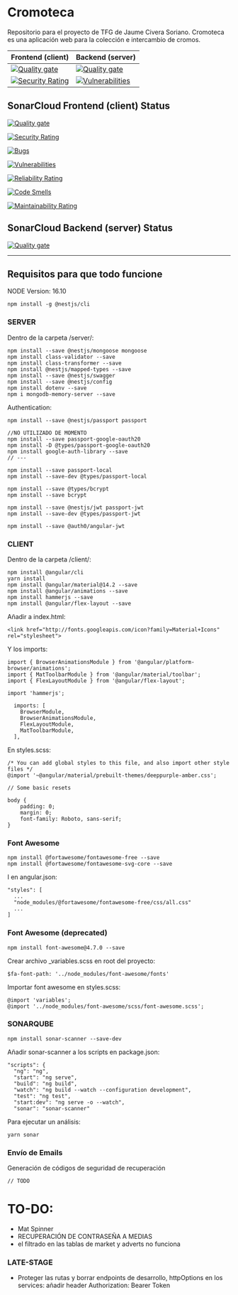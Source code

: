 # Cromoteca
Repositorio para el proyecto de TFG de Jaume Civera Soriano. 
Cromoteca es una aplicación web para la colección e intercambio de cromos.

Frontend (client) | Backend (server)
----------------- | -----------------
[![Quality gate](https://sonarcloud.io/api/project_badges/quality_gate?project=jaumoso_cromoteca-client)](https://sonarcloud.io/summary/new_code?id=jaumoso_cromoteca-client)| [![Quality gate](https://sonarcloud.io/api/project_badges/quality_gate?project=jaumoso_cromoteca-server)](https://sonarcloud.io/summary/new_code?id=jaumoso_cromoteca-server)
[![Security Rating](https://sonarcloud.io/api/project_badges/measure?project=jaumoso_cromoteca-client&metric=security_rating)](https://sonarcloud.io/summary/new_code?id=jaumoso_cromoteca-client) | [![Vulnerabilities](https://sonarcloud.io/api/project_badges/measure?project=jaumoso_cromoteca-server&metric=vulnerabilities)](https://sonarcloud.io/summary/new_code?id=jaumoso_cromoteca-server)

## SonarCloud Frontend (client) Status
[![Quality gate](https://sonarcloud.io/api/project_badges/quality_gate?project=jaumoso_cromoteca-client)](https://sonarcloud.io/summary/new_code?id=jaumoso_cromoteca-client)

[![Security Rating](https://sonarcloud.io/api/project_badges/measure?project=jaumoso_cromoteca-client&metric=security_rating)](https://sonarcloud.io/summary/new_code?id=jaumoso_cromoteca-client)

[![Bugs](https://sonarcloud.io/api/project_badges/measure?project=jaumoso_cromoteca-client&metric=bugs)](https://sonarcloud.io/summary/new_code?id=jaumoso_cromoteca-client)

[![Vulnerabilities](https://sonarcloud.io/api/project_badges/measure?project=jaumoso_cromoteca-client&metric=vulnerabilities)](https://sonarcloud.io/summary/new_code?id=jaumoso_cromoteca-client)

[![Reliability Rating](https://sonarcloud.io/api/project_badges/measure?project=jaumoso_cromoteca-client&metric=reliability_rating)](https://sonarcloud.io/summary/new_code?id=jaumoso_cromoteca-client)

[![Code Smells](https://sonarcloud.io/api/project_badges/measure?project=jaumoso_cromoteca-client&metric=code_smells)](https://sonarcloud.io/summary/new_code?id=jaumoso_cromoteca-client)

[![Maintainability Rating](https://sonarcloud.io/api/project_badges/measure?project=jaumoso_cromoteca-client&metric=sqale_rating)](https://sonarcloud.io/summary/new_code?id=jaumoso_cromoteca-client)

## SonarCloud Backend (server) Status
[![Quality gate](https://sonarcloud.io/api/project_badges/quality_gate?project=jaumoso_cromoteca-server)](https://sonarcloud.io/summary/new_code?id=jaumoso_cromoteca-server)

---------------------------------------------------------
## Requisitos para que todo funcione

NODE Version: 16.10

```
npm install -g @nestjs/cli
```

### SERVER
Dentro de la carpeta /server/:
```
npm install --save @nestjs/mongoose mongoose
npm install class-validator --save
npm install class-transformer --save
npm install @nestjs/mapped-types --save
npm install --save @nestjs/swagger
npm install --save @nestjs/config
npm install dotenv --save
npm i mongodb-memory-server --save

```
Authentication: 
```
npm install --save @nestjs/passport passport

//NO UTILIZADO DE MOMENTO
npm install --save passport-google-oauth20
npm install -D @types/passport-google-oauth20
npm install google-auth-library --save
// ---

npm install --save passport-local
npm install --save-dev @types/passport-local

npm install --save @types/bcrypt
npm install --save bcrypt

npm install --save @nestjs/jwt passport-jwt
npm install --save-dev @types/passport-jwt

npm install --save @auth0/angular-jwt
```

### CLIENT
Dentro de la carpeta /client/:
```
npm install @angular/cli
yarn install
npm install @angular/material@14.2 --save
npm install @angular/animations --save
npm install hammerjs --save
npm install @angular/flex-layout --save
```
Añadir a index.html:
```
<link href="http://fonts.googleapis.com/icon?family=Material+Icons" rel="stylesheet">
```
Y los imports:
```
import { BrowserAnimationsModule } from '@angular/platform-browser/animations';
import { MatToolbarModule } from '@angular/material/toolbar';
import { FlexLayoutModule } from '@angular/flex-layout';
```
```
import 'hammerjs';
```
```
  imports: [
    BrowserModule,
    BrowserAnimationsModule,
    FlexLayoutModule,
    MatToolbarModule,
  ],
```
En styles.scss:
```
/* You can add global styles to this file, and also import other style files */
@import '~@angular/material/prebuilt-themes/deeppurple-amber.css';

// Some basic resets

body {
    padding: 0;
    margin: 0;
    font-family: Roboto, sans-serif;
}
```
### Font Awesome
```
npm install @fortawesome/fontawesome-free --save
npm install @fortawesome/fontawesome-svg-core --save
```
I en angular.json:
```
"styles": [
  ...
  "node_modules/@fortawesome/fontawesome-free/css/all.css"
  ...
]
```


### Font Awesome (deprecated)
```
npm install font-awesome@4.7.0 --save
```
Crear archivo _variables.scss en root del proyecto:
```
$fa-font-path: '../node_modules/font-awesome/fonts'
```
Importar font awesome en styles.scss:
```
@import 'variables';
@import '../node_modules/font-awesome/scss/font-awesome.scss';
```

### SONARQUBE
```
npm install sonar-scanner --save-dev
```
Añadir sonar-scanner a los scripts en package.json:
```
"scripts": {
  "ng": "ng",
  "start": "ng serve",
  "build": "ng build",
  "watch": "ng build --watch --configuration development",
  "test": "ng test",
  "start:dev": "ng serve -o --watch",
  "sonar": "sonar-scanner"
```
Para ejecutar un análisis:
```
yarn sonar
```

### Envío de Emails

Generación de códigos de seguridad de recuperación
```
// TODO
```

# TO-DO:

- Mat Spinner
- RECUPERACIÓN DE CONTRASEÑA A MEDIAS
- el filtrado en las tablas de market y adverts no funciona

### LATE-STAGE
- Proteger las rutas y borrar endpoints de desarrollo, httpOptions en los services: añadir header Authorization: Bearer Token

